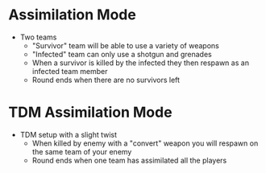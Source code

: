 # Assimilation Mode
- Two teams
  - "Survivor" team will be able to use a variety of weapons
  - "Infected" team can only use a shotgun and grenades
  - When a survivor is killed by the infected they then respawn as an infected team member
  - Round ends when there are no survivors left

# TDM Assimilation Mode
- TDM setup with a slight twist
  - When killed by enemy with a "convert" weapon you will respawn on the same team of your enemy
  - Round ends when one team has assimilated all the players